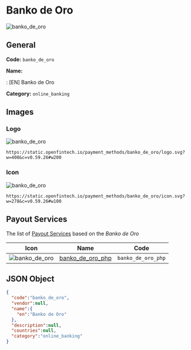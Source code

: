 
# Banko de Oro 
![banko_de_oro](https://static.openfintech.io/payment_methods/banko_de_oro/logo.svg?w=400&c=v0.59.26#w200)  

## General 
**Code:** `banko_de_oro` 
 
**Name:** 
 
:	[EN] Banko de Oro 
 
**Category:** `online_banking` 
 

## Images 

### Logo 
![banko_de_oro](https://static.openfintech.io/payment_methods/banko_de_oro/logo.svg?w=400&c=v0.59.26#w200)  

```
https://static.openfintech.io/payment_methods/banko_de_oro/logo.svg?w=400&c=v0.59.26#w200
```  

### Icon 
![banko_de_oro](https://static.openfintech.io/payment_methods/banko_de_oro/icon.svg?w=278&c=v0.59.26#w100)  

```
https://static.openfintech.io/payment_methods/banko_de_oro/icon.svg?w=278&c=v0.59.26#w100
```  

## Payout Services 
 
The list of [Payout Services](/payout-services/) based on the _Banko de Oro_ 

|Icon|Name|Code| 
|:---:|:---:|:---:| 
|![banko_de_oro](https://static.openfintech.io/payout_methods/banko_de_oro/icon.svg?w=278&c=v0.59.26#w40) |[banko_de_oro_php](/payout-services/banko_de_oro_php/)|`banko_de_oro_php`| 
 

## JSON Object 

```json
{
  "code":"banko_de_oro",
  "vendor":null,
  "name":{
    "en":"Banko de Oro"
  },
  "description":null,
  "countries":null,
  "category":"online_banking"
}
```  
